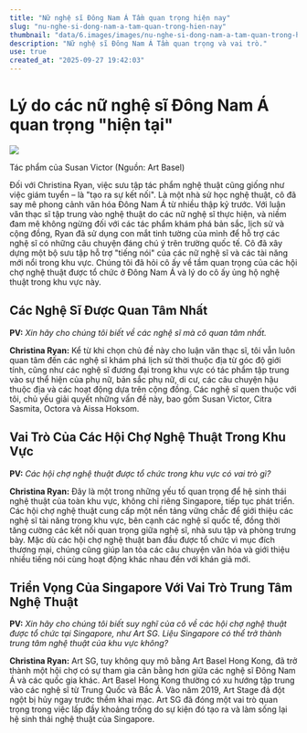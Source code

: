 ```yaml
---
title: "Nữ nghệ sĩ Đông Nam Á Tầm quan trọng hiện nay"
slug: "nu-nghe-si-dong-nam-a-tam-quan-trong-hien-nay"
thumbnail: "data/6.images/images/nu-nghe-si-dong-nam-a-tam-quan-trong-hien-nay.webp"
description: "Nữ nghệ sĩ Đông Nam Á Tầm quan trọng và vai trò."
use: true
created_at: "2025-09-27 19:42:03"
---
```


# Lý do các nữ nghệ sĩ Đông Nam Á quan trọng "hiện tại"

![](/images/20250927-00082664-forbes-000-1-view.webp)

Tác phẩm của Susan Victor (Nguồn: Art Basel)

Đối với Christina Ryan, việc sưu tập tác phẩm nghệ thuật cũng giống như việc giám tuyển – là "tạo ra sự kết nối". Là một nhà sử học nghệ thuật, cô đã say mê phong cảnh văn hóa Đông Nam Á từ nhiều thập kỷ trước. Với luận văn thạc sĩ tập trung vào nghệ thuật do các nữ nghệ sĩ thực hiện, và niềm đam mê không ngừng đối với các tác phẩm khám phá bản sắc, lịch sử và cộng đồng, Ryan đã sử dụng con mắt tinh tường của mình để hỗ trợ các nghệ sĩ có những câu chuyện đáng chú ý trên trường quốc tế. Cô đã xây dựng một bộ sưu tập hỗ trợ "tiếng nói" của các nữ nghệ sĩ và các tài năng mới nổi trong khu vực. Chúng tôi đã hỏi cô ấy về tầm quan trọng của các hội chợ nghệ thuật được tổ chức ở Đông Nam Á và lý do cô ấy ủng hộ nghệ thuật trong khu vực này.

## Các Nghệ Sĩ Được Quan Tâm Nhất

**PV:** *Xin hãy cho chúng tôi biết về các nghệ sĩ mà cô quan tâm nhất.*

**Christina Ryan:** Kể từ khi chọn chủ đề này cho luận văn thạc sĩ, tôi vẫn luôn quan tâm đến các nghệ sĩ khám phá lịch sử thời thuộc địa từ góc độ giới tính, cũng như các nghệ sĩ đương đại trong khu vực có tác phẩm tập trung vào sự thể hiện của phụ nữ, bản sắc phụ nữ, di cư, các câu chuyện hậu thuộc địa và các hoạt động dựa trên cộng đồng. Các nghệ sĩ quen thuộc với tôi, chủ yếu giải quyết những vấn đề này, bao gồm Susan Victor, Citra Sasmita, Octora và Aissa Hoksom.

## Vai Trò Của Các Hội Chợ Nghệ Thuật Trong Khu Vực

**PV:** *Các hội chợ nghệ thuật được tổ chức trong khu vực có vai trò gì?*

**Christina Ryan:** Đây là một trong những yếu tố quan trọng để hệ sinh thái nghệ thuật của toàn khu vực, không chỉ riêng Singapore, tiếp tục phát triển. Các hội chợ nghệ thuật cung cấp một nền tảng vững chắc để giới thiệu các nghệ sĩ tài năng trong khu vực, bên cạnh các nghệ sĩ quốc tế, đồng thời tăng cường các kết nối quan trọng giữa nghệ sĩ, nhà sưu tập và phòng trưng bày. Mặc dù các hội chợ nghệ thuật ban đầu được tổ chức vì mục đích thương mại, chúng cũng giúp lan tỏa các câu chuyện văn hóa và giới thiệu nhiều tiếng nói cùng hoạt động khác nhau đến với khán giả mới.

## Triển Vọng Của Singapore Với Vai Trò Trung Tâm Nghệ Thuật

**PV:** *Xin hãy cho chúng tôi biết suy nghĩ của cô về các hội chợ nghệ thuật được tổ chức tại Singapore, như Art SG. Liệu Singapore có thể trở thành trung tâm nghệ thuật của khu vực không?*

**Christina Ryan:** Art SG, tuy không quy mô bằng Art Basel Hong Kong, đã trở thành một hội chợ có sự tham gia cân bằng hơn giữa các nghệ sĩ Đông Nam Á và các quốc gia khác. Art Basel Hong Kong thường có xu hướng tập trung vào các nghệ sĩ từ Trung Quốc và Bắc Á. Vào năm 2019, Art Stage đã đột ngột bị hủy ngay trước thềm khai mạc. Art SG đã đóng một vai trò quan trọng trong việc lấp đầy khoảng trống do sự kiện đó tạo ra và làm sống lại hệ sinh thái nghệ thuật của Singapore.